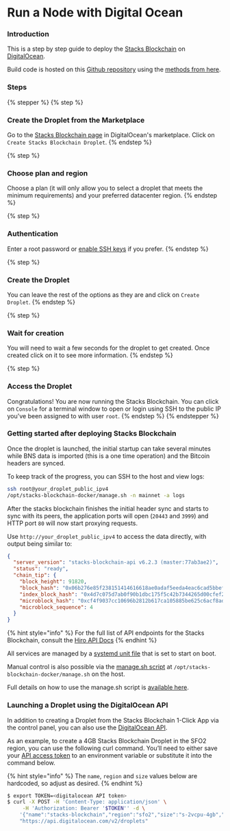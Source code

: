 # Run a Node with Digital Ocean

### Introduction

This is a step by step guide to deploy the [Stacks Blockchain](https://github.com/stacks-network/stacks-blockchain) on [DigitalOcean](https://digitalocean.com/).

Build code is hosted on this [Github repository](https://github.com/stacksfoundation/stacks-machine-images) using the [methods from here](https://github.com/stacks-network/stacks-blockchain-docker).

### Steps

{% stepper %}
{% step %}
### Create the Droplet from the Marketplace

Go to the [Stacks Blockchain page](https://marketplace.digitalocean.com/apps/stacks-blockchain) in DigitalOcean's marketplace. Click on `Create Stacks Blockchain Droplet`.
{% endstep %}

{% step %}
### Choose plan and region

Choose a plan (it will only allow you to select a droplet that meets the minimum requirements) and your preferred datacenter region.
{% endstep %}

{% step %}
### Authentication

Enter a root password or [enable SSH keys](https://docs.digitalocean.com/products/droplets/how-to/add-ssh-keys/) if you prefer.
{% endstep %}

{% step %}
### Create the Droplet

You can leave the rest of the options as they are and click on `Create Droplet`.
{% endstep %}

{% step %}
### Wait for creation

You will need to wait a few seconds for the droplet to get created. Once created click on it to see more information.
{% endstep %}

{% step %}
### Access the Droplet

Congratulations! You are now running the Stacks Blockchain. You can click on `Console` for a terminal window to open or login using SSH to the public IP you've been assigned to with user `root`.
{% endstep %}
{% endstepper %}

### Getting started after deploying Stacks Blockchain

Once the droplet is launched, the initial startup can take several minutes while BNS data is imported (this is a one time operation) and the Bitcoin headers are synced.

To keep track of the progress, you can SSH to the host and view logs:

```bash
ssh root@your_droplet_public_ipv4
/opt/stacks-blockchain-docker/manage.sh -n mainnet -a logs
```

After the stacks blockchain finishes the initial header sync and starts to sync with its peers, the application ports will open (`20443` and `3999`) and HTTP port `80` will now start proxying requests.

Use `http://your_droplet_public_ipv4` to access the data directly, with output being similar to:

```json
{
  "server_version": "stacks-blockchain-api v6.2.3 (master:77ab3ae2)",
  "status": "ready",
  "chain_tip": {
    "block_height": 91820,
    "block_hash": "0x06b276e85f238151414616618ae0adaf5eeda4eac6cad5bbefceeb37948ab275",
    "index_block_hash": "0x4d7c075d7ab0f90b1dbc175f5c42b7344265d00cfef202dd9681d95388eeed8c",
    "microblock_hash": "0xcf4f9037cc10696b2812b617ca105885be625c6acf8ad67e71bb4c09fa6ebb21",
    "microblock_sequence": 4
  }
}
```

{% hint style="info" %}
For the full list of API endpoints for the Stacks Blockchain, consult the [Hiro API Docs](https://docs.hiro.so/api)
{% endhint %}

All services are managed by a [systemd unit file](https://github.com/stacksfoundation/stacks-machine-images/blob/master/files/etc/systemd/system/stacks.service) that is set to start on boot.

Manual control is also possible via the [manage.sh script](https://github.com/stacks-network/stacks-blockchain-docker/blob/master/manage.sh) at `/opt/stacks-blockchain-docker/manage.sh` on the host.

Full details on how to use the manage.sh script is [available here](https://github.com/stacks-network/stacks-blockchain-docker/blob/master/docs/usage.md).

### Launching a Droplet using the DigitalOcean API

In addition to creating a Droplet from the Stacks Blockchain 1-Click App via the control panel, you can also use the [DigitalOcean API](https://digitalocean.com/docs/api).

As an example, to create a 4GB Stacks Blockchain Droplet in the SFO2 region, you can use the following curl command. You’ll need to either save your [API access token](https://docs.digitalocean.com/reference/api/create-personal-access-token/) to an environment variable or substitute it into the command below.

{% hint style="info" %}
The `name`, `region` and `size` values below are hardcoded, so adjust as desired.
{% endhint %}

```bash
$ export TOKEN=<digitalocean API token>
$ curl -X POST -H 'Content-Type: application/json' \
     -H 'Authorization: Bearer '$TOKEN'' -d \
    '{"name":"stacks-blockchain","region":"sfo2","size":"s-2vcpu-4gb","image":"stacksfoundation-stacksblockchain"}' \
    "https://api.digitalocean.com/v2/droplets"
```

